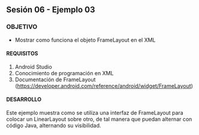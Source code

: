 ## Sesión 06 - Ejemplo 03

### OBJETIVO 
 - Mostrar como funciona el objeto FrameLayout en el XML

#### REQUISITOS 
1. Android Studio
2. Conocimiento de programación en XML
3. Documentación de FrameLayout (https://developer.android.com/reference/android/widget/FrameLayout)

#### DESARROLLO
Este ejemplo muestra como se utiliza una interfaz de FrameLayout para colocar un LinearLayout sobre otro, de tal manera que puedan alternar con código Java, alternando su visibilidad.
